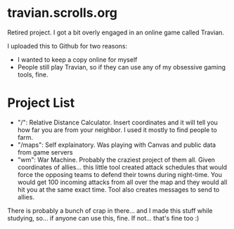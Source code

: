 travian.scrolls.org
===================

Retired project. I got a bit overly engaged in an online game called Travian.

I uploaded this to Github for two reasons:

- I wanted to keep a copy online for myself
- People still play Travian, so if they can use any of my obsessive gaming tools, fine.

# Project List

- "/": Relative Distance Calculator. Insert coordinates and it will tell you how far you are from your neighbor. I used it mostly to find people to farm.
- "/maps": Self explainatory. Was playing with Canvas and public data from game servers
- "wm": War Machine. Probably the craziest project of them all. Given coordinates of allies... this little tool created attack schedules that would force the opposing teams to defend their towns during night-time. You would get 100 incoming attacks from all over the map and they would all hit you at the same exact time. Tool also creates messages to send to allies.

There is probably a bunch of crap in there... and I made this stuff while studying, so... if anyone can use this, fine. If not... that's fine too :)
